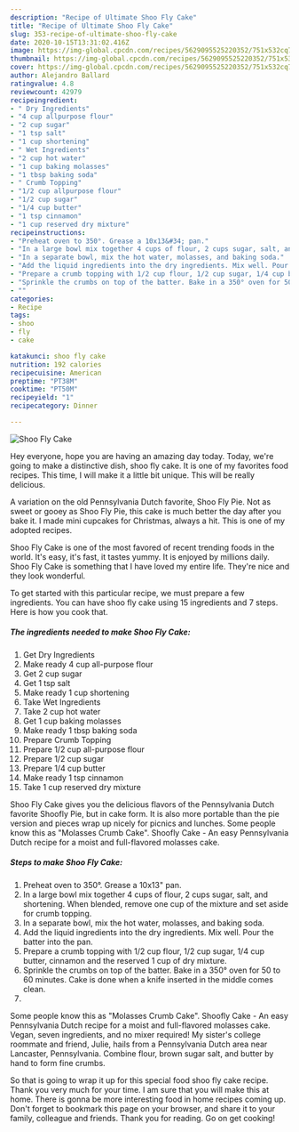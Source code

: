 ```yaml
---
description: "Recipe of Ultimate Shoo Fly Cake"
title: "Recipe of Ultimate Shoo Fly Cake"
slug: 353-recipe-of-ultimate-shoo-fly-cake
date: 2020-10-15T13:31:02.416Z
image: https://img-global.cpcdn.com/recipes/5629095525220352/751x532cq70/shoo-fly-cake-recipe-main-photo.jpg
thumbnail: https://img-global.cpcdn.com/recipes/5629095525220352/751x532cq70/shoo-fly-cake-recipe-main-photo.jpg
cover: https://img-global.cpcdn.com/recipes/5629095525220352/751x532cq70/shoo-fly-cake-recipe-main-photo.jpg
author: Alejandro Ballard
ratingvalue: 4.8
reviewcount: 42979
recipeingredient:
- " Dry Ingredients"
- "4 cup allpurpose flour"
- "2 cup sugar"
- "1 tsp salt"
- "1 cup shortening"
- " Wet Ingredients"
- "2 cup hot water"
- "1 cup baking molasses"
- "1 tbsp baking soda"
- " Crumb Topping"
- "1/2 cup allpurpose flour"
- "1/2 cup sugar"
- "1/4 cup butter"
- "1 tsp cinnamon"
- "1 cup reserved dry mixture"
recipeinstructions:
- "Preheat oven to 350°. Grease a 10x13&#34; pan."
- "In a large bowl mix together 4 cups of flour, 2 cups sugar, salt, and shortening. When blended, remove one cup of the mixture and set aside for crumb topping."
- "In a separate bowl, mix the hot water, molasses, and baking soda."
- "Add the liquid ingredients into the dry ingredients. Mix well. Pour the batter into the pan."
- "Prepare a crumb topping with 1/2 cup flour, 1/2 cup sugar, 1/4 cup butter, cinnamon and the reserved 1 cup of dry mixture."
- "Sprinkle the crumbs on top of the batter. Bake in a 350° oven for 50 to 60 minutes. Cake is done when a knife inserted in the middle comes clean."
- ""
categories:
- Recipe
tags:
- shoo
- fly
- cake

katakunci: shoo fly cake 
nutrition: 192 calories
recipecuisine: American
preptime: "PT38M"
cooktime: "PT50M"
recipeyield: "1"
recipecategory: Dinner

---
```



![Shoo Fly Cake](https://img-global.cpcdn.com/recipes/5629095525220352/751x532cq70/shoo-fly-cake-recipe-main-photo.jpg)

Hey everyone, hope you are having an amazing day today. Today, we're going to make a distinctive dish, shoo fly cake. It is one of my favorites food recipes. This time, I will make it a little bit unique. This will be really delicious.

A variation on the old Pennsylvania Dutch favorite, Shoo Fly Pie. Not as sweet or gooey as Shoo Fly Pie, this cake is much better the day after you bake it. I made mini cupcakes for Christmas, always a hit. This is one of my adopted recipes.

Shoo Fly Cake is one of the most favored of recent trending foods in the world. It's easy, it's fast, it tastes yummy. It is enjoyed by millions daily. Shoo Fly Cake is something that I have loved my entire life. They're nice and they look wonderful.


To get started with this particular recipe, we must prepare a few ingredients. You can have shoo fly cake using 15 ingredients and 7 steps. Here is how you cook that.

<!--inarticleads1-->

##### The ingredients needed to make Shoo Fly Cake:

1. Get  Dry Ingredients
1. Make ready 4 cup all-purpose flour
1. Get 2 cup sugar
1. Get 1 tsp salt
1. Make ready 1 cup shortening
1. Take  Wet Ingredients
1. Take 2 cup hot water
1. Get 1 cup baking molasses
1. Make ready 1 tbsp baking soda
1. Prepare  Crumb Topping
1. Prepare 1/2 cup all-purpose flour
1. Prepare 1/2 cup sugar
1. Prepare 1/4 cup butter
1. Make ready 1 tsp cinnamon
1. Take 1 cup reserved dry mixture


Shoo Fly Cake gives you the delicious flavors of the Pennsylvania Dutch favorite Shoofly Pie, but in cake form. It is also more portable than the pie version and pieces wrap up nicely for picnics and lunches. Some people know this as &#34;Molasses Crumb Cake&#34;. Shoofly Cake - An easy Pennsylvania Dutch recipe for a moist and full-flavored molasses cake. 

<!--inarticleads2-->

##### Steps to make Shoo Fly Cake:

1. Preheat oven to 350°. Grease a 10x13&#34; pan.
1. In a large bowl mix together 4 cups of flour, 2 cups sugar, salt, and shortening. When blended, remove one cup of the mixture and set aside for crumb topping.
1. In a separate bowl, mix the hot water, molasses, and baking soda.
1. Add the liquid ingredients into the dry ingredients. Mix well. Pour the batter into the pan.
1. Prepare a crumb topping with 1/2 cup flour, 1/2 cup sugar, 1/4 cup butter, cinnamon and the reserved 1 cup of dry mixture.
1. Sprinkle the crumbs on top of the batter. Bake in a 350° oven for 50 to 60 minutes. Cake is done when a knife inserted in the middle comes clean.
1. 


Some people know this as &#34;Molasses Crumb Cake&#34;. Shoofly Cake - An easy Pennsylvania Dutch recipe for a moist and full-flavored molasses cake. Vegan, seven ingredients, and no mixer required! My sister&#39;s college roommate and friend, Julie, hails from a Pennsylvania Dutch area near Lancaster, Pennsylvania. Combine flour, brown sugar salt, and butter by hand to form fine crumbs. 

So that is going to wrap it up for this special food shoo fly cake recipe. Thank you very much for your time. I am sure that you will make this at home. There is gonna be more interesting food in home recipes coming up. Don't forget to bookmark this page on your browser, and share it to your family, colleague and friends. Thank you for reading. Go on get cooking!

